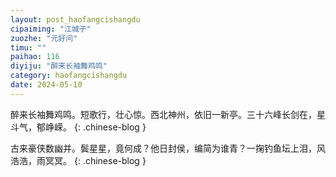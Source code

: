 ```yaml
---
layout: post_haofangcishangdu
cipaiming: "江城子"
zuozhe: "元好问"
timu: ""
paihao: 116
diyiju: "醉来长袖舞鸡鸣"
category: haofangcishangdu
date: 2024-05-10
---
```


醉来长袖舞鸡鸣。短歌行，壮心惊。西北神州，依旧一新亭。三十六峰长剑在，星斗气，郁峥嵘。
{: .chinese-blog }

古来豪侠数幽并。鬓星星，竟何成？他日封侯，编简为谁青？一掬钓鱼坛上泪，风浩浩，雨冥冥。
{: .chinese-blog }
